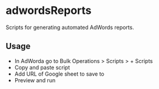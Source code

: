 # adwordsReports

Scripts for generating automated AdWords reports.

## Usage

* In AdWorda go to Bulk Operations > Scripts > + Scripts
* Copy and paste script
* Add URL of Google sheet to save to
* Preview and run


